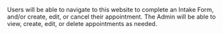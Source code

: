 Users will be able to navigate to this website to complete an Intake Form, and/or create, edit, or cancel their appointment. 
The Admin will be able to view, create, edit, or delete appointments as needed. 